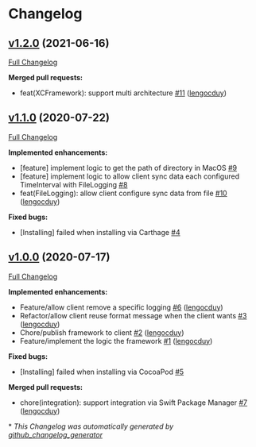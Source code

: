 # Changelog

## [v1.2.0](https://github.com/lengocduy/DLLogging/tree/v1.2.0) (2021-06-16)

[Full Changelog](https://github.com/lengocduy/DLLogging/compare/v1.1.0...v1.2.0)

**Merged pull requests:**

- feat\(XCFramework\): support multi architecture [\#11](https://github.com/lengocduy/DLLogging/pull/11) ([lengocduy](https://github.com/lengocduy))

## [v1.1.0](https://github.com/lengocduy/DLLogging/tree/v1.1.0) (2020-07-22)

[Full Changelog](https://github.com/lengocduy/DLLogging/compare/v1.0.0...v1.1.0)

**Implemented enhancements:**

- \[feature\] implement logic to get the path of directory in MacOS [\#9](https://github.com/lengocduy/DLLogging/issues/9)
- \[feature\] implement logic to allow client sync data each configured TimeInterval with FileLogging [\#8](https://github.com/lengocduy/DLLogging/issues/8)
- feat\(FileLogging\): allow client configure sync data from file [\#10](https://github.com/lengocduy/DLLogging/pull/10) ([lengocduy](https://github.com/lengocduy))

**Fixed bugs:**

- \[Installing\] failed when installing via Carthage [\#4](https://github.com/lengocduy/DLLogging/issues/4)

## [v1.0.0](https://github.com/lengocduy/DLLogging/tree/v1.0.0) (2020-07-17)

[Full Changelog](https://github.com/lengocduy/DLLogging/compare/d6bede35ed1df47785aa8eb8eece10ad94c71018...v1.0.0)

**Implemented enhancements:**

- Feature/allow client remove a specific logging [\#6](https://github.com/lengocduy/DLLogging/pull/6) ([lengocduy](https://github.com/lengocduy))
- Refactor/allow client reuse format message when the client wants [\#3](https://github.com/lengocduy/DLLogging/pull/3) ([lengocduy](https://github.com/lengocduy))
- Chore/publish framework to client [\#2](https://github.com/lengocduy/DLLogging/pull/2) ([lengocduy](https://github.com/lengocduy))
- Feature/implement the logic the framework [\#1](https://github.com/lengocduy/DLLogging/pull/1) ([lengocduy](https://github.com/lengocduy))

**Fixed bugs:**

- \[Installing\] failed when installing via CocoaPod [\#5](https://github.com/lengocduy/DLLogging/issues/5)

**Merged pull requests:**

- chore\(integration\): support integration via Swift Package Manager [\#7](https://github.com/lengocduy/DLLogging/pull/7) ([lengocduy](https://github.com/lengocduy))



\* *This Changelog was automatically generated by [github_changelog_generator](https://github.com/github-changelog-generator/github-changelog-generator)*
